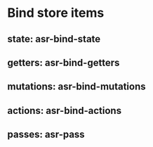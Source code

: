 # Bind store items

## state: asr-bind-state
## getters: asr-bind-getters
## mutations: asr-bind-mutations
## actions: asr-bind-actions
## passes: asr-pass